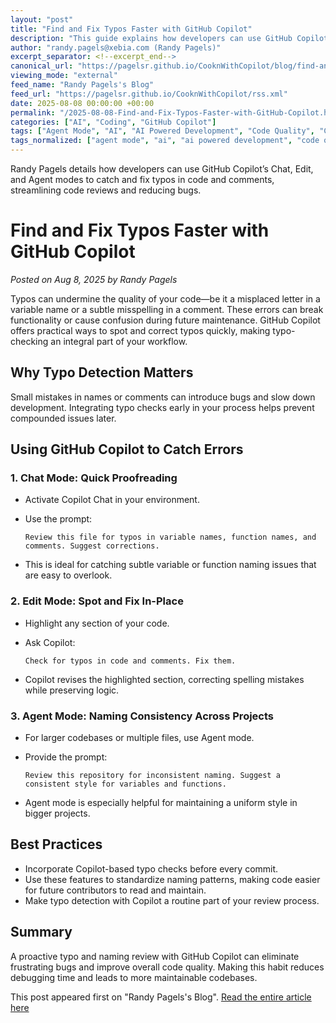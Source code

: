 ```yaml
---
layout: "post"
title: "Find and Fix Typos Faster with GitHub Copilot"
description: "This guide explains how developers can use GitHub Copilot's various modes—Chat, Edit, and Agent—to quickly discover and fix typos in code, comments, and naming conventions. It walks through practical prompts and workflows to make typo detection a routine part of development, ultimately saving time and reducing bugs."
author: "randy.pagels@xebia.com (Randy Pagels)"
excerpt_separator: <!--excerpt_end-->
canonical_url: "https://pagelsr.github.io/CooknWithCopilot/blog/find-and-fix-typos-faster-with-github-copilot.html"
viewing_mode: "external"
feed_name: "Randy Pagels's Blog"
feed_url: "https://pagelsr.github.io/CooknWithCopilot/rss.xml"
date: 2025-08-08 00:00:00 +00:00
permalink: "/2025-08-08-Find-and-Fix-Typos-Faster-with-GitHub-Copilot.html"
categories: ["AI", "Coding", "GitHub Copilot"]
tags: ["Agent Mode", "AI", "AI Powered Development", "Code Quality", "Coding", "Copilot Chat", "Debugging", "Developer Productivity", "Edit Mode", "GitHub Copilot", "Microsoft", "Naming Conventions", "Posts", "Typo Detection"]
tags_normalized: ["agent mode", "ai", "ai powered development", "code quality", "coding", "copilot chat", "debugging", "developer productivity", "edit mode", "github copilot", "microsoft", "naming conventions", "posts", "typo detection"]
---
```


Randy Pagels details how developers can use GitHub Copilot’s Chat, Edit, and Agent modes to catch and fix typos in code and comments, streamlining code reviews and reducing bugs.<!--excerpt_end-->

# Find and Fix Typos Faster with GitHub Copilot

_Posted on Aug 8, 2025 by Randy Pagels_

Typos can undermine the quality of your code—be it a misplaced letter in a variable name or a subtle misspelling in a comment. These errors can break functionality or cause confusion during future maintenance. GitHub Copilot offers practical ways to spot and correct typos quickly, making typo-checking an integral part of your workflow.

## Why Typo Detection Matters

Small mistakes in names or comments can introduce bugs and slow down development. Integrating typo checks early in your process helps prevent compounded issues later.

## Using GitHub Copilot to Catch Errors

### 1. Chat Mode: Quick Proofreading

- Activate Copilot Chat in your environment.
- Use the prompt:

  ```
  Review this file for typos in variable names, function names, and comments. Suggest corrections.
  ```

- This is ideal for catching subtle variable or function naming issues that are easy to overlook.

### 2. Edit Mode: Spot and Fix In-Place

- Highlight any section of your code.
- Ask Copilot:

  ```
  Check for typos in code and comments. Fix them.
  ```

- Copilot revises the highlighted section, correcting spelling mistakes while preserving logic.

### 3. Agent Mode: Naming Consistency Across Projects

- For larger codebases or multiple files, use Agent mode.
- Provide the prompt:

  ```
  Review this repository for inconsistent naming. Suggest a consistent style for variables and functions.
  ```

- Agent mode is especially helpful for maintaining a uniform style in bigger projects.

## Best Practices

- Incorporate Copilot-based typo checks before every commit.
- Use these features to standardize naming patterns, making code easier for future contributors to read and maintain.
- Make typo detection with Copilot a routine part of your review process.

## Summary

A proactive typo and naming review with GitHub Copilot can eliminate frustrating bugs and improve overall code quality. Making this habit reduces debugging time and leads to more maintainable codebases.

This post appeared first on "Randy Pagels's Blog". [Read the entire article here](https://pagelsr.github.io/CooknWithCopilot/blog/find-and-fix-typos-faster-with-github-copilot.html)
